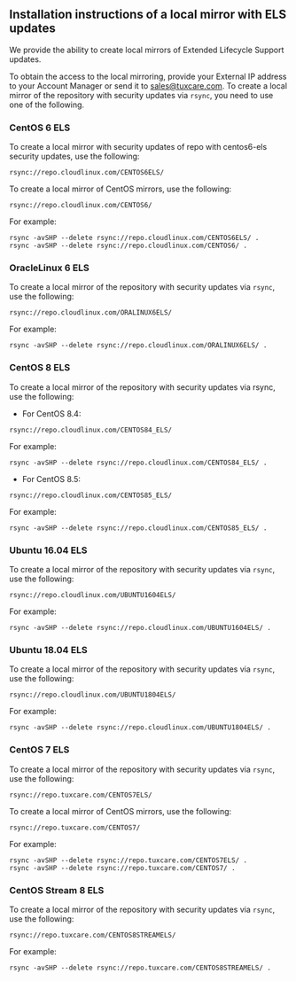 ## Installation instructions of a local mirror with ELS updates

We provide the ability to create local mirrors of Extended Lifecycle Support updates.

To obtain the access to the local mirroring, provide your External IP address to your Account Manager or send it to [sales@tuxcare.com](mailto:sales@cloudlinux.com). To create a local mirror of the repository with security updates via `rsync`, you need to use one of the following.

### CentOS 6 ELS

To create a local mirror with security updates of repo with centos6-els security updates, use the following:

```
rsync://repo.cloudlinux.com/CENTOS6ELS/
```

To create a local mirror of CentOS mirrors, use the following:

```
rsync://repo.cloudlinux.com/CENTOS6/
```

For example:

```
rsync -avSHP --delete rsync://repo.cloudlinux.com/CENTOS6ELS/ .
rsync -avSHP --delete rsync://repo.cloudlinux.com/CENTOS6/ .
```

### OracleLinux 6 ELS

To create a local mirror of the repository with security updates via `rsync`, use the following:

```
rsync://repo.cloudlinux.com/ORALINUX6ELS/
```

For example:

```
rsync -avSHP --delete rsync://repo.cloudlinux.com/ORALINUX6ELS/ .
```

### CentOS 8 ELS

To create a local mirror of the repository with security updates via rsync, use the following:

* For CentOS 8.4:

```
rsync://repo.cloudlinux.com/CENTOS84_ELS/
```

For example:

```
rsync -avSHP --delete rsync://repo.cloudlinux.com/CENTOS84_ELS/ .
```

* For CentOS 8.5:

```
rsync://repo.cloudlinux.com/CENTOS85_ELS/
```

For example:

```
rsync -avSHP --delete rsync://repo.cloudlinux.com/CENTOS85_ELS/ .
```

### Ubuntu 16.04 ELS

To create a local mirror of the repository with security updates via `rsync`, use the following:

```
rsync://repo.cloudlinux.com/UBUNTU1604ELS/
```

For example:

```
rsync -avSHP --delete rsync://repo.cloudlinux.com/UBUNTU1604ELS/ .
```

### Ubuntu 18.04 ELS

To create a local mirror of the repository with security updates via `rsync`, use the following:
```
rsync://repo.cloudlinux.com/UBUNTU1804ELS/
```

For example:
```
rsync -avSHP --delete rsync://repo.cloudlinux.com/UBUNTU1804ELS/ .
```

### CentOS 7 ELS

To create a local mirror of the repository with security updates via `rsync`, use the following:
```
rsync://repo.tuxcare.com/CENTOS7ELS/
```

To create a local mirror of CentOS mirrors, use the following:

```
rsync://repo.tuxcare.com/CENTOS7/
```

For example:

```
rsync -avSHP --delete rsync://repo.tuxcare.com/CENTOS7ELS/ .
rsync -avSHP --delete rsync://repo.tuxcare.com/CENTOS7/ .
```

### CentOS Stream 8 ELS

To create a local mirror of the repository with security updates via `rsync`, use the following:
```
rsync://repo.tuxcare.com/CENTOS8STREAMELS/
```

For example:
```
rsync -avSHP --delete rsync://repo.tuxcare.com/CENTOS8STREAMELS/ .
```